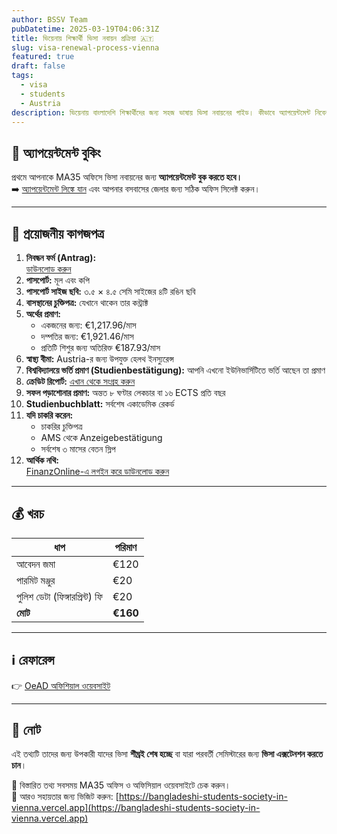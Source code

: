 ```yaml
---
author: BSSV Team
pubDatetime: 2025-03-19T04:06:31Z
title: ভিয়েনায় শিক্ষার্থী ভিসা নবায়ন প্রক্রিয়া 🇦🇹
slug: visa-renewal-process-vienna
featured: true
draft: false
tags:
  - visa
  - students
  - Austria
description: ভিয়েনায় বাংলাদেশি শিক্ষার্থীদের জন্য সহজ ভাষায় ভিসা নবায়নের গাইড। কীভাবে অ্যাপয়েন্টমেন্ট নিবেন, কী কী কাগজ লাগবে, খরচ কত – সব কিছু ধাপে ধাপে ব্যাখ্যা করা হয়েছে।
---
```


## 📅 অ্যাপয়েন্টমেন্ট বুকিং  

প্রথমে আপনাকে MA35 অফিসে ভিসা নবায়নের জন্য **অ্যাপয়েন্টমেন্ট বুক করতে হবে।**  
➡️ [অ্যাপয়েন্টমেন্ট লিঙ্কে যান](https://www.wien.gv.at/kontakte/ma35/terminvereinbarung-aussenstellen.html) এবং আপনার বসবাসের জেলার জন্য সঠিক অফিস সিলেক্ট করুন।

---

## 📄 প্রয়োজনীয় কাগজপত্র  

1. **নিবন্ধন ফর্ম (Antrag):**  
   [ডাউনলোড করুন](https://drive.google.com/file/d/12sRhKiJ4oliu5kqLjgzn9LgO0KmhzGWV/view?usp=sharing)  
2. **পাসপোর্ট:** মূল এবং কপি  
3. **পাসপোর্ট সাইজ ছবি:** ৩.৫ × ৪.৫ সেমি সাইজের ৪টি রঙিন ছবি  
4. **বাসস্থানের চুক্তিপত্র:** যেখানে থাকেন তার কন্ট্রাক্ট  
5. **অর্থের প্রমাণ:**  
   - একজনের জন্য: €1,217.96/মাস  
   - দম্পতির জন্য: €1,921.46/মাস  
   - প্রতিটি শিশুর জন্য অতিরিক্ত €187.93/মাস  
6. **স্বাস্থ্য বীমা:** Austria-র জন্য উপযুক্ত হেলথ ইনস্যুরেন্স  
7. **বিশ্ববিদ্যালয়ে ভর্তি প্রমাণ (Studienbestätigung):** আপনি এখনো ইউনিভার্সিটিতে ভর্তি আছেন তা প্রমাণ  
8. **ক্রেডিট রিপোর্ট:** [এখান থেকে সংগ্রহ করুন](https://digitalerantrag.ksv.at/Dip/?request=infopass-fuer-behoerden)  
9. **সফল পড়াশোনার প্রমাণ:** অন্তত ৮ ঘণ্টার লেকচার বা ১৬ ECTS প্রতি বছর  
10. **Studienbuchblatt:** সর্বশেষ একাডেমিক রেকর্ড  
11. **যদি চাকরি করেন:**  
    - চাকরির চুক্তিপত্র  
    - AMS থেকে Anzeigebestätigung  
    - সর্বশেষ ৩ মাসের বেতন স্লিপ  
12. **আর্থিক নথি:**  
    [FinanzOnline-এ লগইন করে ডাউনলোড করুন](https://finanzonline.bmf.gv.at/fon/)

---

## 💰 খরচ  

| ধাপ | পরিমাণ |
|-----|--------|
| আবেদন জমা | €120  
| পারমিট মঞ্জুর | €20  
| পুলিশ ডেটা (ফিঙ্গারপ্রিন্ট) ফি | €20  
| **মোট** | **€160**  

---

## ℹ️ রেফারেন্স  

👉 [OeAD অফিশিয়াল ওয়েবসাইট](https://oead.at/en/to-austria/scholars/during-your-stay/residence-permit/renewal-of-your-residence-permit)  

---

## 🔔 নোট  
এই তথ্যটি তাদের জন্য উপকারী যাদের ভিসা **শীঘ্রই শেষ হচ্ছে** বা যারা পরবর্তী সেমিস্টারের জন্য **ভিসা এক্সটেনশন করতে চান**।

📌 বিস্তারিত তথ্য সবসময় MA35 অফিস ও অফিসিয়াল ওয়েবসাইটে চেক করুন।  
📢 আরও সহায়তার জন্য ভিজিট করুন: [https://bangladeshi-students-society-in-vienna.vercel.app](https://bangladeshi-students-society-in-vienna.vercel.app)